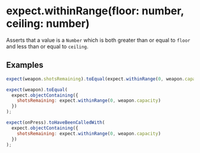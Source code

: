 # expect.withinRange(floor: number, ceiling: number)

Asserts that a value is a `Number` which is both greater than or equal to `floor` and less than or equal to `ceiling`.

## Examples

```js
expect(weapon.shotsRemaining).toEqual(expect.withinRange(0, weapon.capacity));
```

```js
expect(weapon).toEqual(
  expect.objectContaining({
    shotsRemaining: expect.withinRange(0, weapon.capacity)
  })
);
```

```js
expect(onPress).toHaveBeenCalledWith(
  expect.objectContaining({
    shotsRemaining: expect.withinRange(0, weapon.capacity)
  })
);
```
